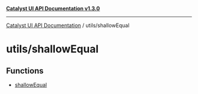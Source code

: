 [**Catalyst UI API Documentation v1.3.0**](../../README.md)

---

[Catalyst UI API Documentation](../../README.md) / utils/shallowEqual

# utils/shallowEqual

## Functions

- [shallowEqual](functions/shallowEqual.md)
